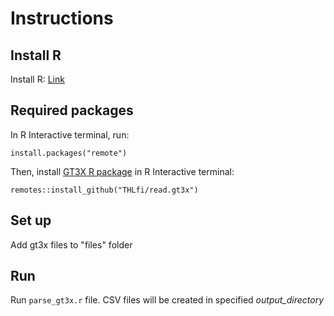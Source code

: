 # Instructions

## Install R

Install R: [Link](https://cran.r-project.org/)

## Required packages

In R Interactive terminal, run:

```
install.packages("remote")
```

Then, install [GT3X R package](https://github.com/THLfi/read.gt3x) in R Interactive terminal:

```
remotes::install_github("THLfi/read.gt3x")
```

## Set up

Add gt3x files to "files" folder

## Run

Run `parse_gt3x.r` file. CSV files will be created in specified _output_directory_
